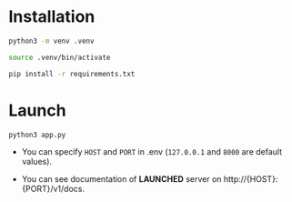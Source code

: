 # Installation

```Bash
python3 -m venv .venv
```

```Bash
source .venv/bin/activate
```

```Bash
pip install -r requirements.txt
```

# Launch

```Bash
python3 app.py
```

* You can specify `HOST` and `PORT` in .env (`127.0.0.1` and `8000` are default values).

* You can see documentation of **LAUNCHED** server on http://{HOST}:{PORT}/v1/docs.

